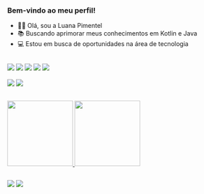 ### Bem-vindo ao meu perfil!

- 👋🏽 Olá, sou a Luana Pimentel
- 📚 Buscando aprimorar meus conhecimentos em Kotlin e Java
- 💻 Estou em busca de oportunidades na área de tecnologia

<div style="display: inline_block"><br>
   <a href = "#"><img src="https://img.shields.io/badge/CSS3-1572B6?style=for-the-badge&logo=css3&logoColor=white" target="_blank"></a>
  <a href = "#"><img src="https://user-images.githubusercontent.com/81483756/130279831-0c1aad22-2069-4b02-8e0d-f0cbc8d5d1f3.png" target="_blank"></a>
  <a href = "#"><img src="https://img.shields.io/badge/JavaScript-F7DF1E?style=for-the-badge&logo=javascript&logoColor=black" target="_blank"></a>
  <a href = "#"><img src="https://img.shields.io/badge/Kotlin-0095D5?&style=for-the-badge&logo=kotlin&logoColor=white" target="_blank"></a>
  <a href = "#"><img src="https://img.shields.io/badge/Java-ED8B00?style=for-the-badge&logo=java&logoColor=white" target="_blank"></a>
</div>

<div style="display: inline_block"><br>
  <a href = "#"><img src="https://img.shields.io/badge/Bootstrap-563D7C?style=for-the-badge&logo=bootstrap&logoColor=white" target="_blank"></a>
  <a href = "#"><img src="https://img.shields.io/badge/Adobe%20XD-470137?style=for-the-badge&logo=Adobe%20XD&logoColor=#FF61F6" target="_blank"></a>
</div>

##

<div>
  <a href="https://github.com/Luana-Pimentel">
  <img height="150em" src="https://github-readme-stats.vercel.app/api?username=Luana-Pimentel&show_icons=true&theme=dracula&include_all_commits=true&count_private=true"/>
  <img height="150em" src="https://github-readme-stats.vercel.app/api/top-langs/?username=Luana-Pimentel&layout=compact&langs_count=7&theme=dracula"/>
</div>
  
##
 
<div>
  <a href = "mailto:luanapimentel1177@gmail.com"><img src="https://img.shields.io/badge/Gmail-D14836?style=for-the-badge&logo=gmail&logoColor=white" target="_blank"></a>
  <a href="https://www.linkedin.com/in/luana-santos-pimentel/" target="_blank"><img src="https://img.shields.io/badge/-LinkedIn-%230077B5?style=for-the-badge&logo=linkedin&logoColor=white" target="_blank"></a> 
</div>
 

